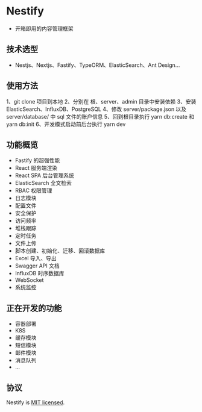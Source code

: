 # Nestify

-   开箱即用的内容管理框架

## 技术选型

-   Nestjs、Nextjs、Fastify、TypeORM、ElasticSearch、Ant Design...

## 使用方法

1、git clone 项目到本地
2、分别在 根、server、admin 目录中安装依赖
3、安装 ElasticSearch、InfluxDB、PostgreSQL
4、修改 server/package.json 以及 server/database/ 中 sql 文件的账户信息
5、回到根目录执行 yarn db:create 和 yarn db:init
6、开发模式启动前后台执行 yarn dev

## 功能概览

-   Fastify 的超强性能
-   React 服务端渲染
-   React SPA 后台管理系统
-   ElasticSearch 全文检索
-   RBAC 权限管理
-   日志模块
-   配置文件
-   安全保护
-   访问频率
-   堆栈跟踪
-   定时任务
-   文件上传
-   脚本创建、初始化、迁移、回滚数据库
-   Excel 导入、导出
-   Swagger API 文档
-   InfluxDB 时序数据库
-   WebSocket
-   系统监控

## 正在开发的功能

-   容器部署
-   K8S
-   缓存模块
-   短信模块
-   邮件模块
-   消息队列
-   ...

## 协议

Nestify is [MIT licensed](LICENSE).

